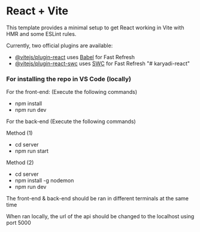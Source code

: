 # React + Vite

This template provides a minimal setup to get React working in Vite with HMR and some ESLint rules.

Currently, two official plugins are available:

- [@vitejs/plugin-react](https://github.com/vitejs/vite-plugin-react/blob/main/packages/plugin-react/README.md) uses [Babel](https://babeljs.io/) for Fast Refresh
- [@vitejs/plugin-react-swc](https://github.com/vitejs/vite-plugin-react-swc) uses [SWC](https://swc.rs/) for Fast Refresh
"# karyadi-react" 

### For installing the repo in VS Code (locally)

For the front-end: (Execute the following commands)
- npm install
- npm run dev 

For the back-end (Execute the following commands)

Method (1)
- cd server 
- npm run start 

Method (2)
- cd server 
- npm install -g nodemon 
- npm run dev

The front-end & back-end should be ran in different terminals at the same time

When ran locally, the url of the api should be changed to the localhost using port 5000
